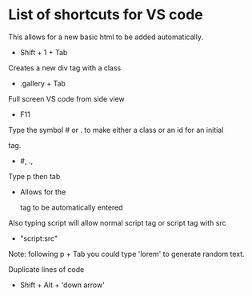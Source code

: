 # List of shortcuts for VS code

This allows for a new basic html to be added automatically.

* Shift + 1 + Tab 

Creates a new div tag with a class

* .gallery + Tab 

Full screen VS code from side view

* F11 

Type the symbol # or . to make either a class or an id for an initial <Div> tag.

* #, ., 

Type p then tab

* Allows for the <p> tag to be automatically entered

Also typing script will allow normal script tag or script tag with src

* "script:src"

Note: following p + Tab you could type 'lorem' to generate random text.

Duplicate lines of code

* Shift + Alt + 'down arrow'
